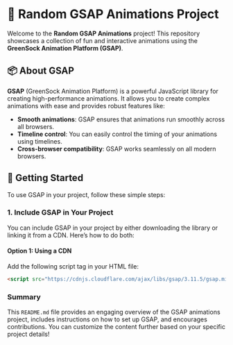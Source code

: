 # 🎉 Random GSAP Animations Project

Welcome to the **Random GSAP Animations** project! This repository showcases a collection of fun and interactive animations using the **GreenSock Animation Platform (GSAP)**.

## 📦 About GSAP

**GSAP** (GreenSock Animation Platform) is a powerful JavaScript library for creating high-performance animations. It allows you to create complex animations with ease and provides robust features like:

- **Smooth animations**: GSAP ensures that animations run smoothly across all browsers.
- **Timeline control**: You can easily control the timing of your animations using timelines.
- **Cross-browser compatibility**: GSAP works seamlessly on all modern browsers.

## 🚀 Getting Started

To use GSAP in your project, follow these simple steps:

### 1. Include GSAP in Your Project

You can include GSAP in your project by either downloading the library or linking it from a CDN. Here’s how to do both:

#### Option 1: Using a CDN

Add the following script tag in your HTML file:

```html
<script src="https://cdnjs.cloudflare.com/ajax/libs/gsap/3.11.5/gsap.min.js"></script>
```


### Summary
This `README.md` file provides an engaging overview of the GSAP animations project, includes instructions on how to set up GSAP, and encourages contributions. You can customize the content further based on your specific project details!
